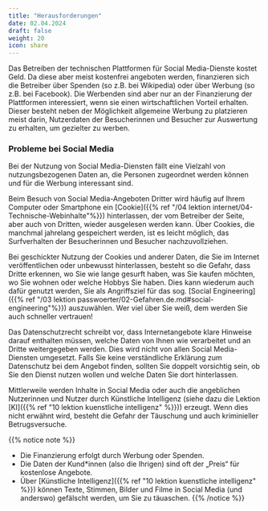 ```yaml
---
title: "Herausforderungen"
date: 02.04.2024
draft: false
weight: 20
icon: share
---
```

Das Betreiben der technischen Plattformen für Social Media-Dienste kostet Geld. Da diese aber meist kostenfrei angeboten werden, finanzieren sich die Betreiber über Spenden (so z.B. bei Wikipedia) oder über Werbung (so z.B. bei Facebook). Die Werbenden sind aber nur an der Finanzierung der Plattformen interessiert, wenn sie einen wirtschaftlichen Vorteil erhalten. Dieser besteht neben der Möglichkeit allgemeine Werbung zu platzieren meist darin, Nutzerdaten der Besucherinnen und Besucher zur Auswertung zu erhalten, um gezielter zu werben.

### Probleme bei Social Media

Bei der Nutzung von Social Media-Diensten fällt eine Vielzahl von nutzungsbezogenen Daten an, die Personen zugeordnet werden können und für die Werbung interessant sind.

Beim Besuch von Social Media-Angeboten Dritter wird häufig auf Ihrem Computer oder Smartphone ein [Cookie]({{% ref "/04 lektion internet/04-Technische-Webinhalte"%}}) hinterlassen, der vom Betreiber der Seite, aber auch von Dritten, wieder ausgelesen werden kann. Über Cookies, die manchmal jahrelang gespeichert werden, ist es leicht möglich, das Surfverhalten der Besucherinnen und Besucher nachzuvollziehen.

Bei geschickter Nutzung der Cookies und anderer Daten, die Sie im Internet veröffentlichen oder unbewusst hinterlassen, besteht so die Gefahr, dass Dritte erkennen, wo Sie wie lange gesurft haben, was Sie kaufen möchten, wo Sie wohnen oder welche Hobbys Sie haben. Dies kann wiederum auch dafür genutzt werden, Sie als Angriffsziel für das sog. [Social Engineering]({{% ref "/03 lektion passwoerter/02-Gefahren.de.md#social-engineering"%}}) auszuwählen. Wer viel über Sie weiß, dem werden Sie auch schneller vertrauen!

Das Datenschutzrecht schreibt vor, dass Internetangebote klare Hinweise darauf enthalten müssen, welche Daten von Ihnen wie verarbeitet und an Dritte weitergegeben werden. Dies wird nicht von allen Social Media-Diensten umgesetzt. Falls Sie keine verständliche Erklärung zum Datenschutz bei dem Angebot finden, sollten Sie doppelt vorsichtig sein, ob Sie den Dienst nutzen wollen und welche Daten Sie dort hinterlassen.

Mittlerweile werden Inhalte in Social Media oder auch die angeblichen Nutzerinnen und Nutzer durch Künstliche Intelligenz (siehe dazu die Lektion [KI]({{% ref "10 lektion kuenstliche intelligenz" %}})) erzeugt. Wenn dies nicht erwähnt wird, besteht die Gefahr der Täuschung und auch kriminieller Betrugsversuche.

{{% notice note %}}
- Die Finanzierung erfolgt durch Werbung oder Spenden.
- Die Daten der Kund*innen (also die Ihrigen) sind oft der „Preis“ für kostenlose Angebote.
- Über [Künstliche Intelligenz]({{% ref "10 lektion kuenstliche intelligenz" %}}) können Texte, Stimmen, Bilder und Filme in Social Media (und anderswo) gefälscht werden, um Sie zu täuaschen.
{{% /notice %}}